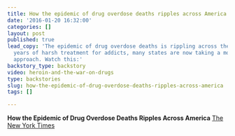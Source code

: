 ```yaml
---
title: How the epidemic of drug overdose deaths ripples across America
date: '2016-01-20 16:32:00'
categories: []
layout: post
published: true
lead_copy: 'The epidemic of drug overdose deaths is rippling across the country. After
  years of harsh treatment for addicts, many states are now taking a more compassionate
  approach. Watch this:'
backstory_type: backstory
video: heroin-and-the-war-on-drugs
type: backstories
slug: how-the-epidemic-of-drug-overdose-deaths-ripples-across-america
tags: []

---
```

**How the Epidemic of Drug Overdose Deaths Ripples Across America**
[The New York Times](http://www.nytimes.com/interactive/2016/01/07/us/drug-overdose-deaths-in-the-us.html)

